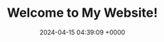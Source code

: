 ---
title:  "Welcome to My Website!"
date:   2024-04-15 04:39:09 +0000
categories: jekyll update
---